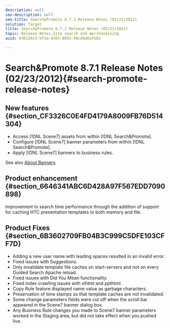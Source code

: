 ```yaml
---
description: null
seo-description: null
seo-title: Search&Promote 8.7.1 Release Notes (02/23/2012)
solution: Target
title: Search&Promote 8.7.1 Release Notes (02/23/2012)
topic: Release Notes,Site search and merchandising
uuid: 636126c5-bfda-4363-8691-98cd8a6afe02

---
```


# Search&Promote 8.7.1 Release Notes (02/23/2012){#search-promote-release-notes}

## New features {#section_CF3326C0E4FD4179A8009FB76D514304}

* Access [!DNL Scene7] assets from within [!DNL Search&Promote]. 
* Configure [!DNL Scene7] banner parameters from within [!DNL Search&Promote]. 
* Apply [!DNL Scene7] banners to business rules.

See also [About Banners](../c-about-design-menu/c-about-banners.md#concept_5BBE01FEC6134393B43CC917C8CC64DA)

## Product enhancement {#section_6646341ABC6D428A97F567EDD7090898}

Improvement to search time performance through the addition of support for caching HTC presentation templates to both memory and file.

## Product Fixes {#section_6B3602709FB04B3C999C5DFE103CFF7D}

* Adding a new user name with leading spaces resulted in an invalid error. 
* Fixed issues with Suggestions. 
* Only invalidate template file caches on start-servers and not on every Guided Search Apache reload. 
* Fixed issues with Did You Mean functionality. 
* Fixed index crawling issues with xlhtml and ppthtml. 
* Copy Rule feature displayed name value as garbage characters. 
* Preservation of time stamps so that template caches are not invalidated. 
* Some change parameters fields were cut off when the scroll bar appeared in the Scene7 banner dialog box. 
* Any Business Rule changes you made to Scene7 banner parameters worked in the Staging area, but did not take effect when you pushed live.

